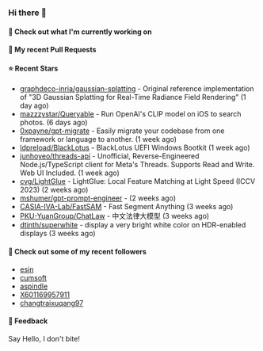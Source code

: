 ### Hi there 👋

#### 👷 Check out what I'm currently working on

#### 🔨 My recent Pull Requests


#### ⭐ Recent Stars

- [graphdeco-inria/gaussian-splatting](https://github.com/graphdeco-inria/gaussian-splatting) - Original reference implementation of &#34;3D Gaussian Splatting for Real-Time Radiance Field Rendering&#34; (1 day ago)
- [mazzzystar/Queryable](https://github.com/mazzzystar/Queryable) - Run OpenAI&#39;s CLIP model on iOS to search photos. (6 days ago)
- [0xpayne/gpt-migrate](https://github.com/0xpayne/gpt-migrate) - Easily migrate your codebase from one framework or language to another. (1 week ago)
- [ldpreload/BlackLotus](https://github.com/ldpreload/BlackLotus) - BlackLotus UEFI Windows Bootkit (1 week ago)
- [junhoyeo/threads-api](https://github.com/junhoyeo/threads-api) - Unofficial, Reverse-Engineered Node.js/TypeScript client for Meta&#39;s Threads. Supports Read and Write. Web UI Included. (1 week ago)
- [cvg/LightGlue](https://github.com/cvg/LightGlue) - LightGlue: Local Feature Matching at Light Speed (ICCV 2023) (2 weeks ago)
- [mshumer/gpt-prompt-engineer](https://github.com/mshumer/gpt-prompt-engineer) -  (2 weeks ago)
- [CASIA-IVA-Lab/FastSAM](https://github.com/CASIA-IVA-Lab/FastSAM) - Fast Segment Anything (3 weeks ago)
- [PKU-YuanGroup/ChatLaw](https://github.com/PKU-YuanGroup/ChatLaw) - 中文法律大模型 (3 weeks ago)
- [dtinth/superwhite](https://github.com/dtinth/superwhite) - display a very bright white color on HDR-enabled displays (3 weeks ago)

#### 👯 Check out some of my recent followers

- [esin](https://github.com/esin)
- [cumsoft](https://github.com/cumsoft)
- [aspindle](https://github.com/aspindle)
- [X601169957911](https://github.com/X601169957911)
- [changtraixuqang97](https://github.com/changtraixuqang97)

#### 💬 Feedback

Say Hello, I don't bite!